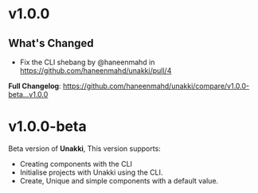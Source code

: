 # v1.0.0
## What's Changed
* Fix the CLI shebang by @haneenmahd in https://github.com/haneenmahd/unakki/pull/4


**Full Changelog**: https://github.com/haneenmahd/unakki/compare/v1.0.0-beta...v1.0.0

# v1.0.0-beta

Beta version of **Unakki**, This version supports:
- Creating components with the CLI
- Initialise projects with Unakki using the CLI.
- Create, Unique and simple components with a default value.